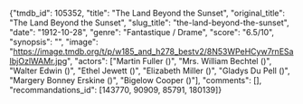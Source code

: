 {"tmdb_id": 105352, "title": "The Land Beyond the Sunset", "original_title": "The Land Beyond the Sunset", "slug_title": "the-land-beyond-the-sunset", "date": "1912-10-28", "genre": "Fantastique / Drame", "score": "6.5/10", "synopsis": "", "image": "https://image.tmdb.org/t/p/w185_and_h278_bestv2/8N53WPeHCyw7rnESaIbjOzlWAMr.jpg", "actors": ["Martin Fuller ()", "Mrs. William Bechtel ()", "Walter Edwin ()", "Ethel Jewett ()", "Elizabeth Miller ()", "Gladys Du Pell ()", "Margery Bonney Erskine ()", "Bigelow Cooper ()"], "comments": [], "recommandations_id": [143770, 90909, 85791, 180139]}